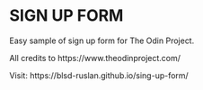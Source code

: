 <h1> SIGN UP FORM</h1>
<p>Easy sample of sign up form for The Odin Project.</p>
<p>All credits to https://www.theodinproject.com/</p>
<p></p>
<p>Visit: https://blsd-ruslan.github.io/sing-up-form/</p>
